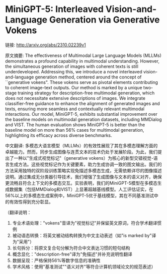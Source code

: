 # MiniGPT-5: Interleaved Vision-and-Language Generation via Generative Vokens

链接: http://arxiv.org/abs/2310.02239v1

原文摘要:
The effectiveness of Multimodal Large Language Models (MLLMs) demonstrates a
profound capability in multimodal understanding. However, the simultaneous
generation of images with coherent texts is still underdeveloped. Addressing
this, we introduce a novel interleaved vision-and-language generation method,
centered around the concept of ``generative vokens". These vokens serve as
pivotal elements contributing to coherent image-text outputs. Our method is
marked by a unique two-stage training strategy for description-free multimodal
generation, which does not necessitate extensive descriptions of images. We
integrate classifier-free guidance to enhance the alignment of generated images
and texts, ensuring more seamless and contextually relevant multimodal
interactions. Our model, MiniGPT-5, exhibits substantial improvement over the
baseline models on multimodal generation datasets, including MMDialog and VIST.
The human evaluation shows MiniGPT-5 is better than the baseline model on more
than 56\% cases for multimodal generation, highlighting its efficacy across
diverse benchmarks.

中文翻译:
多模态大语言模型（MLLMs）的有效性展现了其在多模态理解方面的卓越能力。然而，同步生成图像与连贯文本的技术仍处于发展阶段。为此，我们提出了一种以"生成式视觉标记"（generative vokens）为核心的新型交错视觉-语言生成方法。这些视觉标记作为关键要素，助力生成协调一致的图文输出。我们的方法采用独特的双阶段训练策略实现免描述多模态生成，无需依赖详尽的图像描述说明。通过集成无分类器引导技术，我们增强了生成图像与文本的语义对齐，确保更流畅且符合上下文的多模态交互。实验表明，我们的MiniGPT-5模型在多模态生成数据集（包括MMDialog和VIST）上显著超越基线模型。人工评估证实，在56%以上的多模态生成案例中，MiniGPT-5优于基线模型，其在不同基准测试中的有效性得到充分彰显。

（翻译说明：  
1. 专业术语处理："vokens"音译为"视觉标记"并保留英文原词，符合学术翻译惯例  
2. 被动语态转换：将英文被动结构转换为中文主动表述（如"is marked by"译为"采用"）  
3. 长句拆分：将原文复合句分解为符合中文表达习惯的短句结构  
4. 概念显化："description-free"译为"免描述"并补充说明性翻译  
5. 数据呈现：严格保持56%等数字信息的准确性  
6. 学术风格：使用"基准测试""语义对齐"等符合计算机领域论文的规范表述）
